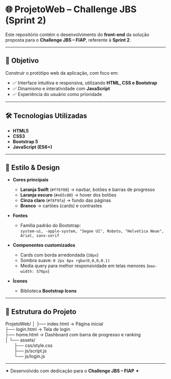 # 🌐 ProjetoWeb – Challenge JBS (Sprint 2)

Este repositório contém o desenvolvimento do **front-end** da solução proposta para o **Challenge JBS – FIAP**, referente à **Sprint 2**.  

---

## 🚀 Objetivo
Construir o protótipo web da aplicação, com foco em:  
- ✅ Interface intuitiva e responsiva, utilizando **HTML, CSS e Bootstrap**  
- ✅ Dinamismo e interatividade com **JavaScript**  
- ✅ Experiência do usuário como prioridade  

---

## 🛠️ Tecnologias Utilizadas
- **HTML5**  
- **CSS3**  
- **Bootstrap 5**  
- **JavaScript (ES6+)**  

---

## 🎨 Estilo & Design
- **Cores principais**  
  - **Laranja Swift** (`#ff6f00`) → navbar, botões e barras de progresso  
  - **Laranja escuro** (`#e65c00`) → hover dos botões  
  - **Cinza claro** (`#f8f9fa`) → fundo das páginas  
  - **Branco** → cartões (cards) e contrastes  

- **Fontes**  
  - Família padrão do Bootstrap:  
    `system-ui, -apple-system, "Segoe UI", Roboto, "Helvetica Neue", Arial, sans-serif`

- **Componentes customizados**  
  - Cards com borda arredondada (`10px`)  
  - Sombra suave: `0 2px 6px rgba(0,0,0,0.1)`  
  - Media query para melhor responsividade em telas menores (`max-width: 576px`)  

- **Ícones**  
  - Biblioteca **Bootstrap Icons**  

---

## 📂 Estrutura do Projeto
ProjetoWeb/
│
├── index.html → Página inicial  
├── login.html → Tela de login  
├── home.html → Dashboard com barra de progresso e ranking  
│
└── assets/  
  ├── css/style.css  
  ├── js/script.js  
  └── js/login.js  

---

✦ Desenvolvido com dedicação para o **Challenge JBS – FIAP** ✦
